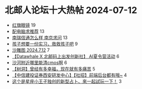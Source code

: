 # 北邮人论坛十大热帖 2024-07-12

- [红旗眼镜](https://bbs.byr.cn/article/Talking/6421723) 19
- [配电脑求推荐](https://bbs.byr.cn/article/Picture/3365552) 13
- [南瑞信通怎么样 南京求问](https://bbs.byr.cn/article/WorkLife/1217394) 13
- [孩子想要一份实习，救救孩子吧](https://bbs.byr.cn/article/Java/64875) 9
- [沙雕图 2024.7.12](https://bbs.byr.cn/article/Joke/731569) 7
- [【Datawhale X 北邮码上出发创新社】 AI夏令营活动](https://bbs.byr.cn/article/StudyShare/207890) 6
- [沙河附近哪里能清cmos啊](https://bbs.byr.cn/article/Photo/278805) 6
- [【树洞】曾经有多幸福，现在就有多痛苦](https://bbs.byr.cn/article/Feeling/3207621) 5
- [【中信建投证券西安研发中心】【社招】前端后台都有哦~](https://bbs.byr.cn/article/Shaanxi/121540) 4
- [这个是星座小王子独创的新型占卜、來一起試玩一下！](https://bbs.byr.cn/article/Constellations/465260) 3


